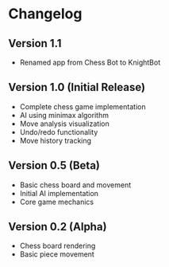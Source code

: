 # Changelog

## Version 1.1
- Renamed app from Chess Bot to KnightBot

## Version 1.0 (Initial Release)
- Complete chess game implementation
- AI using minimax algorithm
- Move analysis visualization
- Undo/redo functionality
- Move history tracking

## Version 0.5 (Beta)
- Basic chess board and movement
- Initial AI implementation
- Core game mechanics

## Version 0.2 (Alpha)
- Chess board rendering
- Basic piece movement